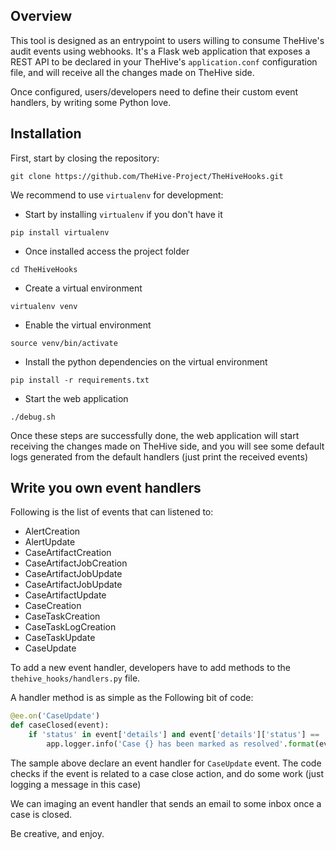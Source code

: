 ## Overview

This tool is designed as an entrypoint to users willing to consume TheHive's audit events using webhooks. It's a Flask web application that exposes a REST API to be declared in your TheHive's `application.conf` configuration file, and will receive all the changes made on TheHive side.

Once configured, users/developers need to define their custom event handlers, by writing some Python love.

## Installation

First, start by closing the repository:

```
git clone https://github.com/TheHive-Project/TheHiveHooks.git
```

We recommend to use `virtualenv` for development:

- Start by installing `virtualenv` if you don't have it
```
pip install virtualenv
```

- Once installed access the project folder
```
cd TheHiveHooks
```

- Create a virtual environment
```
virtualenv venv
```

- Enable the virtual environment
```
source venv/bin/activate
```

- Install the python dependencies on the virtual environment
```
pip install -r requirements.txt
```

- Start the web application
```
./debug.sh
```

Once these steps are successfully done, the web application will start receiving the changes made on TheHive side, and you will see some default logs generated from the default handlers (just print the received events)

## Write you own event handlers

Following is the list of events that can listened to:

- AlertCreation
- AlertUpdate
- CaseArtifactCreation
- CaseArtifactJobCreation
- CaseArtifactJobUpdate
- CaseArtifactJobUpdate
- CaseArtifactUpdate
- CaseCreation
- CaseTaskCreation
- CaseTaskLogCreation
- CaseTaskUpdate
- CaseUpdate

To add a new event handler, developers have to add methods to the `thehive_hooks/handlers.py` file.

A handler method is as simple as the Following bit of code:

```python
@ee.on('CaseUpdate')
def caseClosed(event):
    if 'status' in event['details'] and event['details']['status'] == 'Resolved':
        app.logger.info('Case {} has been marked as resolved'.format(event['rootId']))
```

The sample above declare an event handler for `CaseUpdate` event. The code checks if the event is related to a case close action, and do some work (just logging a message in this case)

We can imaging an event handler that sends an email to some inbox once a case is closed.

Be creative, and enjoy.
